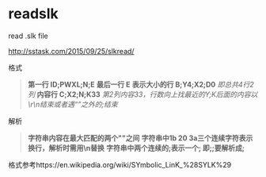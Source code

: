 # readslk
read .slk file

http://sstask.com/2015/09/25/slkread/

格式
>**第一行 ID;PWXL;N;E**
>**最后一行 E**
>**表示大小的行 B;Y4;X2;D0** *即总共4行2列*
>**内容行 C;X2;N;K33** *第2列内容33，行数向上找最近的Y;K后面的内容以\r\n结束或者遇“”之外的;结束*

解析
>**字符串内容在最大匹配的两个""之间**
>**字符串中1b 20 3a三个连续字符表示换行，解析时需用\n替换**
>**字符串中两个连续的;表示一个; 即;;要解析成;**

格式参考https://en.wikipedia.org/wiki/SYmbolic_LinK_%28SYLK%29
